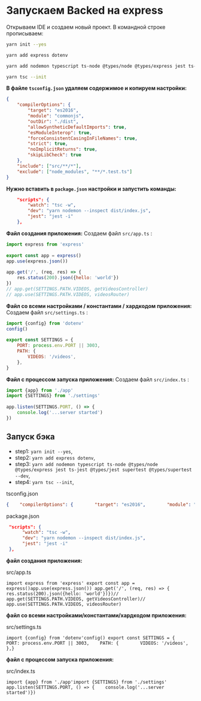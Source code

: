 # Запускаем Backed на  express

Открываем IDE и создаем новый проект.
В командной строке прописываем:

```bash
yarn init --yes
```

```bash
yarn add express dotenv
```

```bash
yarn add nodemon typescript ts-node @types/node @types/express jest ts-jest @types/jest supertest @types/supertest --dev
```

```bash
yarn tsc --init
```

**В файле `tsconfig.json` удаляем содержимое и копируем настройки:**

~~~json
{
    "compilerOptions": {
        "target": "es2016",
        "module": "commonjs",
        "outDir": "./dist",
        "allowSyntheticDefaultImports": true,
        "esModuleInterop": true,
        "forceConsistentCasingInFileNames": true,
        "strict": true,
        "noImplicitReturns": true,
        "skipLibCheck": true
    },
    "include": ["src/**/*"],
    "exclude": ["node_modules", "**/*.test.ts"]
}
~~~

**Нужно вставить в `package.json`  настройки и запустить команды:**

```json
    "scripts": {
        "watch": "tsc -w",
        "dev": "yarn nodemon --inspect dist/index.js",
        "jest": "jest -i"
    },
```

**Файл создания приложения:**
Cоздаем файл `src/app.ts` : 

```js
import express from 'express'
 
export const app = express()
app.use(express.json())
 
app.get('/', (req, res) => {
    res.status(200).json({hello: 'world'})
})
// app.get(SETTINGS.PATH.VIDEOS, getVideosController)
// app.use(SETTINGS.PATH.VIDEOS, videosRouter)
```

**Файл со всеми настройками / константами / хардкодом приложения:**
Cоздаем файл `src/settings.ts` :
```js
import {config} from 'dotenv'
config()
 
export const SETTINGS = {
    PORT: process.env.PORT || 3003,
    PATH: {
        VIDEOS: '/videos',
    },
}
```

**Файл с процессом запуска приложения:**
Cоздаем файл `src/index.ts` :
```js
import {app} from './app'
import {SETTINGS} from './settings'
 
app.listen(SETTINGS.PORT, () => {
    console.log('...server started')
})
```




## Запуск бэка

- step1: `yarn init --yes`,
- step2: `yarn add express dotenv`,
- step3: `yarn add nodemon typescript ts-node @types/node @types/express jest ts-jest @types/jest supertest @types/supertest --dev`,
- step4: `yarn tsc --init`,

tsconfig.json

```json
{    "compilerOptions": {        "target": "es2016",        "module": "commonjs",        "outDir": "./dist",        "allowSyntheticDefaultImports": true,        "esModuleInterop": true,        "forceConsistentCasingInFileNames": true,        "strict": true,        "noImplicitReturns": true,        "skipLibCheck": true    },    "include": ["src/**/*"],    "exclude": ["node_modules", "**/*.test.ts"]}
```

package.json

```json
 "scripts": {
	  "watch": "tsc -w", 
	  "dev": "yarn nodemon --inspect dist/index.js",
	  "jest": "jest -i"
 },
```

**файл создания приложения:**

src/app.ts

```
import express from 'express' export const app = express()app.use(express.json()) app.get('/', (req, res) => {    res.status(200).json({hello: 'world'})})// app.get(SETTINGS.PATH.VIDEOS, getVideosController)// app.use(SETTINGS.PATH.VIDEOS, videosRouter)
```

**файл со всеми настройками/константами/хардкодом приложения:**

src/settings.ts

```
import {config} from 'dotenv'config() export const SETTINGS = {    PORT: process.env.PORT || 3003,    PATH: {        VIDEOS: '/videos',    },}
```

**файл с процессом запуска приложения:**

src/index.ts

```
import {app} from './app'import {SETTINGS} from './settings' app.listen(SETTINGS.PORT, () => {    console.log('...server started')})
```